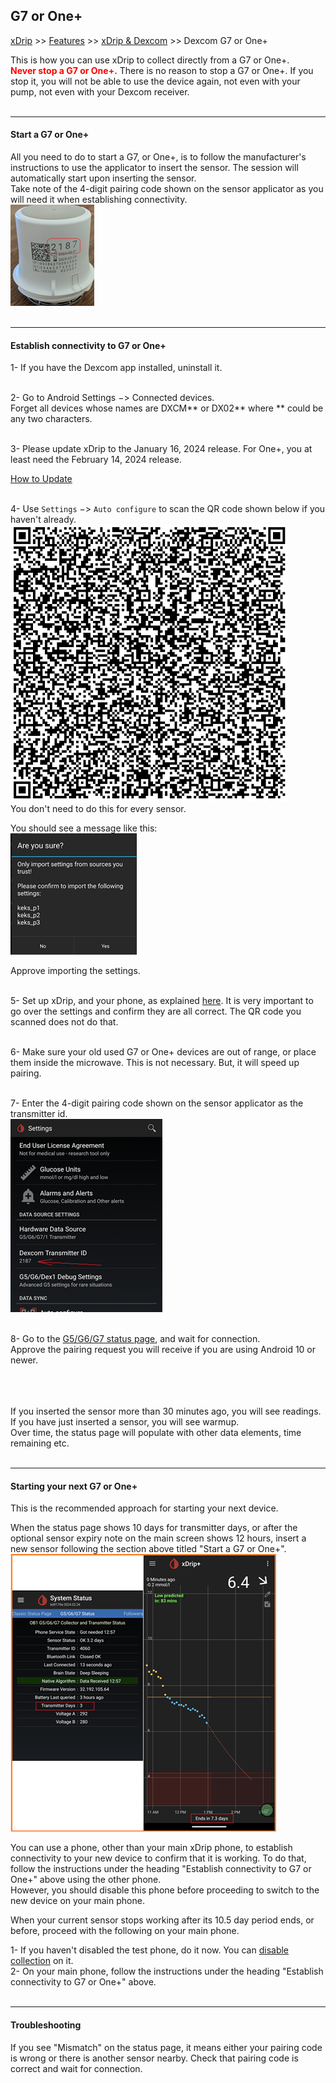 ## G7 or One+  
[xDrip](../../README.md) >> [Features](../Features_page.md) >> [xDrip & Dexcom](../Dexcom_page.md) >> Dexcom G7 or One+  
  
This is how you can use xDrip to collect directly from a G7 or One+.  
**<span style="color:red">Never stop a G7 or One+.</span>**  There is no reason to stop a G7 or One+.  If you stop it, you will not be able to use the device again, not even with your pump, not even with your Dexcom receiver.  
<br/>  

---  

#### **Start a G7 or One+**  

All you need to do to start a G7, or One+, is to follow the manufacturer's instructions to use the applicator to insert the sensor.  The session will automatically start upon inserting the sensor.  
Take note of the 4-digit pairing code shown on the sensor applicator as you will need it when establishing connectivity.  
![](./images/G7_Applicator.png)  
<br/>  

---  

#### **Establish connectivity to G7 or One+**  
  
1- If you have the Dexcom app installed, uninstall it.  
<br/>  

2- Go to Android Settings &#8722;> Connected devices.  
Forget all devices whose names are DXCM\*\* or DX02\*\* where \*\* could be any two characters.  
<br/>  
  
3- Please update xDrip to the January 16, 2024 release.
For One+, you at least need the February 14, 2024 release.  
  
[How to Update](../Updates.md)  
<br/>  
  
4- Use `Settings` &#8722;> `Auto configure` to scan the QR code shown below if you haven't already.  
![](./images/G7_keks_QR.png)  
You don't need to do this for every sensor.  
  
You should see a message like this:  
![](./images/keks_QR_confirm.png)  
  
Approve importing the settings.  
<br/>  
  
5- Set up xDrip, and your phone, as explained [here](../G6-Recommended-Settings.md).  It is very important to go over the settings and confirm they are all correct.  The QR code you scanned does not do that.  
<br/>  
  
6- Make sure your old used G7 or One+ devices are out of range, or place them inside the microwave.  This is not necessary.  But, it will speed up pairing.  
<br/>  
  
7- Enter the 4-digit pairing code shown on the sensor applicator as the transmitter id.  
![](./images/DexG7ID.png)  
<br/>  
  
8- Go to the [G5/G6/G7 status page](../StatusG5G6.md), and wait for connection.  
Approve the pairing request you will receive if you are using Android 10 or newer.  
<br/>  
<br/>  
  
If you inserted the sensor more than 30 minutes ago, you will see readings.  If you have just inserted a sensor, you will see warmup.  
Over time, the status page will populate with other data elements, time remaining etc.  
<br/>  
  
---  

#### **Starting your next G7 or One+**  
This is the recommended approach for starting your next device.  
  
When the status page shows 10 days for transmitter days, or after the optional sensor expiry note on the main screen shows 12 hours, insert a new sensor following the section above titled "Start a G7 or One+".  
![](./images/G7EndsIn.png)  
  
You can use a phone, other than your main xDrip phone, to establish connectivity to your new device to confirm that it is working.  To do that, follow the instructions under the heading "Establish connectivity to G7 or One+" above using the other phone.  
However, you should disable this phone before proceeding to switch to the new device on your main phone.  
  
When your current sensor stops working after its 10.5 day period ends, or before, proceed with the following on your main phone.  
  
1- If you haven't disabled the test phone, do it now.  You can [disable collection](../Stop-xDrip.md) on it.  
2- On your main phone, follow the instructions under the heading "Establish connectivity to G7 or One+" above.  
<br/>  
  
---  
  
#### **Troubleshooting**    
If you see "Mismatch" on the status page, it means either your pairing code is wrong or there is another sensor nearby. Check that pairing code is correct and wait for connection.  
  
